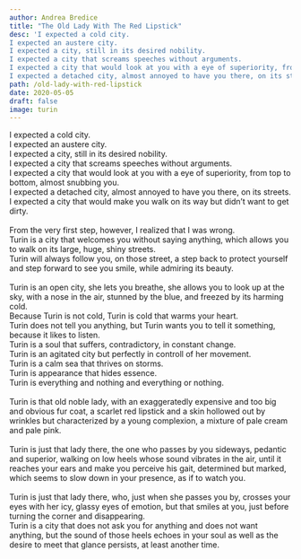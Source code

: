 ```yaml
---
author: Andrea Bredice
title: "The Old Lady With The Red Lipstick"
desc: 'I expected a cold city.
I expected an austere city.
I expected a city, still in its desired nobility.
I expected a city that screams speeches without arguments.
I expected a city that would look at you with a eye of superiority, from top to bottom, almost snubbing you.
I expected a detached city, almost annoyed to have you there, on its streets.'
path: /old-lady-with-red-lipstick
date: 2020-05-05
draft: false
image: turin
---
```


<!-- ![](../../images/turin_b.jpg) -->

I expected a cold city.
<br/>
I expected an austere city.
<br/>
I expected a city, still in its desired nobility.
<br/>
I expected a city that screams speeches without arguments.
<br/>
I expected a city that would look at you with a eye of superiority, from top to bottom, almost snubbing you.
<br/>
I expected a detached city, almost annoyed to have you there, on its streets.
<br/>
I expected a city that would make you walk on its way but didn’t want to get dirty.
<br/>
<br/>
From the very first step, however, I realized that I was wrong.
<br/>
Turin is a city that welcomes you without saying anything, which allows you to walk on its large, huge, shiny streets.
<br/>
Turin will always follow you, on those street, a step back to protect yourself and step forward to see you smile, while admiring its beauty.
<br/>
<br/>
Turin is an open city, she lets you breathe, she allows you to look up at the sky, with a nose in the air, stunned by the blue, and freezed by its harming cold.
<br/>
Because Turin is not cold, Turin is cold that warms your heart.
<br/>
Turin does not tell you anything, but Turin wants you to tell it something, because it likes to listen.
<br/>
Turin is a soul that suffers, contradictory, in constant change.
<br/>
Turin is an agitated city but perfectly in controll of her movement.
<br/>
Turin is a calm sea that thrives on storms.
<br/>
Turin is appearance that hides essence.
<br/>
Turin is everything and nothing and everything or nothing.
<br/>
<br/>
Turin is that old noble lady, with an exaggeratedly expensive and too big and obvious fur coat, a scarlet red lipstick and a skin hollowed out by wrinkles but characterized by a young complexion, a mixture of pale cream and pale pink.
<br/>
<br/>
Turin is just that lady there, the one who passes by you sideways, pedantic and superior, walking on low heels whose sound vibrates in the air, until it reaches your ears and make you perceive his gait, determined but marked, which seems to slow down in your presence, as if to watch you.
<br/>
<br/>
Turin is just that lady there, who, just when she passes you by, crosses your eyes with her icy, glassy eyes of emotion, but that smiles at you, just before turning the corner and disappearing.
<br/>
Turin is a city that does not ask you for anything and does not want anything, but the sound of those heels echoes in your soul as well as the desire to meet that glance persists, at least another time.
